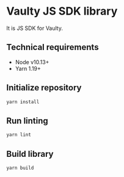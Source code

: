 # Vaulty JS SDK library

It is JS SDK for Vaulty.

## Technical requirements

 - Node v10.13+
 - Yarn 1.19+

## Initialize repository

```sh
yarn install
```

## Run linting

```sh
yarn lint
```

## Build library

```sh
yarn build
```
